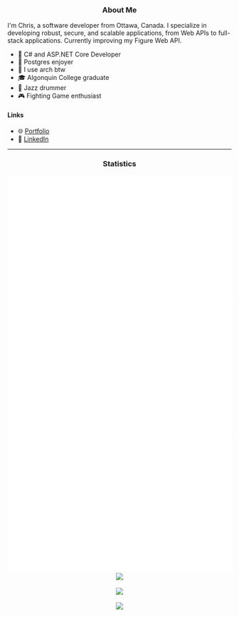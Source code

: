 <h3 align="center">About Me</h1>

I'm Chris, a software developer from Ottawa, Canada. I specialize in developing robust, secure, and scalable applications, from Web APIs to full-stack applications. Currently improving my Figure Web API.

- 🤖 C# and ASP.NET Core Developer
- 🐘 Postgres enjoyer
- 🐧 I use arch btw
- 🎓 Algonquin College graduate
- 🥁 Jazz drummer
- 🎮 Fighting Game enthusiast

#### Links

- 🌐 [Portfolio](https://chris-dykes.dev/)
- 👔 [LinkedIn](https://www.linkedin.com/in/christopher-dykes/)

---

<h3 align="center">Statistics</h1>

<p align="center">
  <img src="https://raw.githubusercontent.com/chris-dykes-j/github-stats/master/generated/languages.svg#gh-dark-mode-only">
  <img src="https://raw.githubusercontent.com/chris-dykes-j/github-stats/master/generated/languages.svg#gh-light-mode-only">
  <img src="https://raw.githubusercontent.com/chris-dykes-j/github-stats/master/generated/overview.svg#gh-dark-mode-only">
  <img src="https://raw.githubusercontent.com/chris-d-j/github-stats/master/generated/overview.svg#gh-light-mode-only">
</p>

<p align="center">
  <a href="https://git.io/streak-stats#gh-light-mode-only">
    <img src="https://streak-stats.demolab.com/?user=chris-dykes-j&theme=vue">
  </a>
</p>
<p align="center">
  <a href="https://git.io/streak-stats#gh-dark-mode-only">
    <img src="https://streak-stats.demolab.com/?user=chris-dykes-j&theme=dark-smoky">
  </a>
</p>
